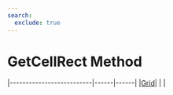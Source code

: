 ```yaml
---
search:
  exclude: true
---
```


<h1 class="heading"><span class="name">GetCellRect Method</span></h1>

|--------------------------|------|------|
|[Grid](../objects/grid.md)|&nbsp;|&nbsp;|
